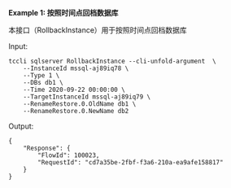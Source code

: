 **Example 1: 按照时间点回档数据库**

本接口（RollbackInstance）用于按照时间点回档数据库

Input: 

```
tccli sqlserver RollbackInstance --cli-unfold-argument  \
    --InstanceId mssql-aj89iq78 \
    --Type 1 \
    --DBs db1 \
    --Time 2020-09-22 00:00:00 \
    --TargetInstanceId mssql-aj89iq79 \
    --RenameRestore.0.OldName db1 \
    --RenameRestore.0.NewName db2
```

Output: 
```
{
    "Response": {
        "FlowId": 100023,
        "RequestId": "cd7a35be-2fbf-f3a6-210a-ea9afe158817"
    }
}
```

